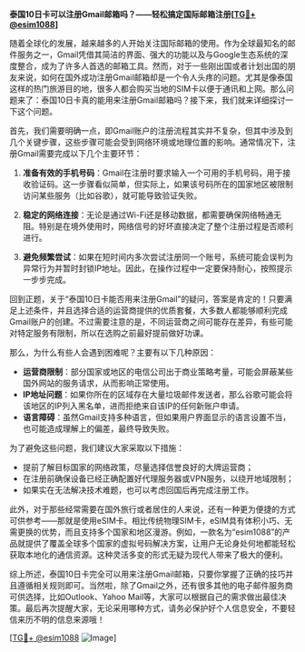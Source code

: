 **泰国10日卡可以注册Gmail邮箱吗？——轻松搞定国际邮箱注册[[TG💪+ @esim1088](https://t.me/s/esim1088)]**

随着全球化的发展，越来越多的人开始关注国际邮箱的使用。作为全球最知名的邮件服务之一，Gmail凭借其简洁的界面、强大的功能以及与Google生态系统的深度整合，成为了许多人首选的邮箱工具。然而，对于一些刚出国或者计划出国的朋友来说，如何在国外成功注册Gmail邮箱却是一个令人头疼的问题。尤其是像泰国这样的热门旅游目的地，很多人都会购买当地的SIM卡以便于通讯和上网。那么问题来了：泰国10日卡真的能用来注册Gmail邮箱吗？接下来，我们就来详细探讨一下这个问题。

首先，我们需要明确一点，即Gmail账户的注册流程其实并不复杂，但其中涉及到几个关键步骤，这些步骤可能会受到网络环境或地理位置的影响。通常情况下，注册Gmail需要完成以下几个主要环节：

1. **准备有效的手机号码**：Gmail在注册时要求输入一个可用的手机号码，用于接收验证码。这一步骤看似简单，但实际上，如果该号码所在的国家地区被限制访问某些服务（比如谷歌），就可能导致验证失败。
   
2. **稳定的网络连接**：无论是通过Wi-Fi还是移动数据，都需要确保网络畅通无阻。特别是在境外使用时，网络信号的好坏直接决定了整个注册过程是否顺利进行。

3. **避免频繁尝试**：如果在短时间内多次尝试注册同一个账号，系统可能会误判为异常行为并暂时封锁IP地址。因此，在操作过程中一定要保持耐心，按照提示一步步完成。

回到正题，关于“泰国10日卡能否用来注册Gmail”的疑问，答案是肯定的！只要满足上述条件，并且选择合适的运营商提供的优质套餐，大多数人都能够顺利完成Gmail账户的创建。不过需要注意的是，不同运营商之间可能存在差异，有些可能对特定服务有限制，所以在选购之前最好提前做好功课。

那么，为什么有些人会遇到困难呢？主要有以下几种原因：
- **运营商限制**：部分国家或地区的电信公司出于商业策略考量，可能会屏蔽某些国外网站的服务请求，从而影响正常使用。
- **IP地址问题**：如果你所在的区域存在大量垃圾邮件发送者，那么谷歌可能会将该地区的IP列入黑名单，进而拒绝来自该IP的任何新账户申请。
- **语言障碍**：虽然Gmail支持多种语言，但如果用户界面显示的语言设置不当，也可能造成理解上的偏差，最终导致失败。

为了避免这些问题，我们建议大家采取以下措施：
- 提前了解目标国家的网络政策，尽量选择信誉良好的大牌运营商；
- 在注册前确保设备已经正确配置好代理服务器或VPN服务，以绕开地域限制；
- 如果实在无法解决技术难题，也可以考虑回国后再完成注册工作。

此外，对于那些经常需要在国外旅行或者居住的人来说，还有一种更为便捷的方式可供参考——那就是使用eSIM卡。相比传统物理SIM卡，eSIM具有体积小巧、无需更换的优势，而且支持多个国家和地区漫游。例如，一款名为“esim1088”的产品就提供了覆盖全球多个国家的虚拟号码解决方案，让用户无论身处何地都能轻松获取本地化的通信资源。这种灵活多变的形式无疑为现代人带来了极大的便利。

综上所述，泰国10日卡完全可以用来注册Gmail邮箱，只要你掌握了正确的技巧并且遵循相关规则即可。当然啦，除了Gmail之外，还有很多其他的电子邮件服务商可供选择，比如Outlook、Yahoo Mail等，大家可以根据自己的需求做出最佳决策。最后再次提醒大家，无论采用哪种方式，请务必保护好个人信息安全，不要轻信来历不明的信息来源哦！

[[TG💪+ @esim1088](https://t.me/s/esim1088) ![Image](https://i.postimg.cc/4NQfJmqS/Snipaste-2025-05-13-00-14-12.png)]